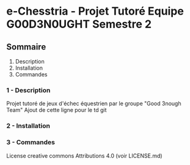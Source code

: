 # e-Chesstria - Projet Tutoré Equipe G00D3N0UGHT Semestre 2

## Sommaire

1. Description
2. Installation
3. Commandes

### 1 - Description

Projet tutoré de jeux d'échec équestrien par le groupe "Good 3nough Team"
Ajout de cette ligne pour le td git

### 2 - Installation

### 3 - Commandes


License creative commons Attributions 4.0 (voir LICENSE.md)